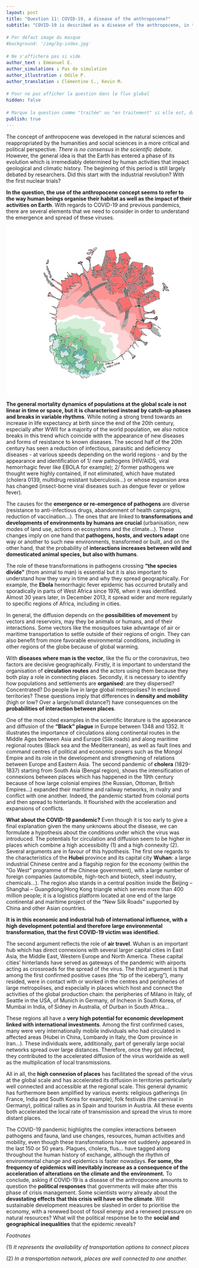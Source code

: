 ```yaml
---
layout: post
title: "Question 11: COVID-19, a disease of the anthropocene?"
subtitle: "COVID-19 is described as a disease of the anthropocene, in that the  spread is linked to the way humans inhabit and utilise the Earth. But, what does this mean?"

# Par défaut image du masque
#background: '/img/bg-index.jpg'

# Ne s'affichera pas si vide
author_text : Emmanuel E.
author_simulations : Pas de simulation
author_illustration : Odile P.
author_translation : Clémentine C., Kevin M.

# Pour ne pas afficher la question dans le flux global
hidden: false

# Marque la question comme "traitée" ou "en traitement" si elle est, dans cette ordre, publiée ou non
publish: true
---
```


The concept of anthropocene was developed in the natural sciences and reappropriated by the humanities and social sciences in a more critical and political perspective. *There is no consensus in the scientific debate.* However, the general idea is that the Earth has entered a phase of its evolution which is irremediably determined by human activities that impact geological and climatic history. The beginning of this period is still largely debated by researchers. Did this start with the industrial revolution? With the first nuclear trials?

**In the question, the use of the anthropocene concept seems to refer to the way human beings organise their habitat as well as the impact of their activities on Earth**. With regards to COVID-19 and previous pandemics, there are several elements that we need to consider in order to understand the emergence and spread of these viruses.

<img src="/img/posts/Q11_1.jpg" class="full-size">
	
**The general mortality dynamics of populations at the global scale is not linear in time or space, but it is characterised instead by catch-up phases and breaks in variable rhythms**. While noting a strong trend towards an increase in life expectancy at birth since the end of the 20th century, especially after WWII for a majority of the world population, we also notice breaks in this trend which coincide with the appearance of new diseases and forms of resistance to known diseases. 
The second half of the 20th century has seen a reduction of infectious, parasitic and deficiency diseases - at various speeds depending on the world regions - and by the appearance and identification of 1/ new pathogens (HIV/AIDS, viral hemorrhagic fever like EBOLA for example); 2/ former pathogens we thought were highly contained, if not eliminated, which have mutated (cholera 0139, multidrug resistant tuberculosis…) or whose expansion area has changed (insect-borne viral diseases such as dengue fever or yellow fever).

The causes for the **emergence or re-emergence of pathogens** are diverse (resistance to anti-infectious drugs, abandonment of health campaigns, reduction of vaccination...). The ones that are linked to **transformations and developments of environments by humans are crucial** (urbanisation, new modes of land use, actions on ecosystems and the climate...). 
These changes imply on one hand that **pathogens, hosts, and vectors adapt** one way or another to such new environments, transformed or built, and on the other hand, that the probability of **interactions increases between wild and domesticated animal species, but also with humans**.

The role of these transformations in pathogens crossing **“the species divide”** (from animal to man) is essential but it is also important to understand how they vary in time and why they spread geographically. For example, the **Ebola** hemorrhagic fever epidemic has occurred brutally and sporadically in parts of West Africa since 1976, when it was identified. Almost 30 years later, in December 2013, it spread wider and more regularly to specific regions of Africa, including in cities.
	
In general, the diffusion depends on the **possibilities of movement** by vectors and reservoirs, may they be animals or humans, and of their interactions. Some vectors like the mosquitoes take advantage of air or maritime transportation to settle outside of their regions of origin. They can also benefit from more favorable environmental conditions, including in other regions of the globe because of global warming.

With **diseases where man is the vector**, like the flu or the coronavirus, two factors are decisive geographically. Firstly, it is important to understand the organisation of **circulation routes** and the actors using them because they both play a role in connecting places. 
Secondly, it is necessary to identify how populations and settlements are **organised**: are they dispersed? Concentrated? Do people live in large global metropolises? In enclaved territories? These questions imply that differences in **density and mobility** (high or low? Over a large/small distance?) have consequences on the **probabilities of interaction between places**.

One of the most cited examples in the scientific literature is the appearance and diffusion of the **“Black” plague** in Europe between 1348 and 1352. It illustrates the importance of circulations along continental routes in the Middle Ages between Asia and Europe (Silk roads) and along maritime regional routes (Black sea and the Mediterranean), as well as fault lines and command centres of political and economic powers such as the Mongol Empire and its role in the development and strengthening of relations between Europe and Eastern Asia. The second pandemic of **cholera** (1829-1837) starting from South Asia (Bengal region), shows the intensification of connexions between places which has happened in the 19th century because of how large colonial empires (the Russian, Ottoman, British Empires...) expanded their maritime and railway networks, in rivalry and conflict with one another. Indeed, the pandemic started from colonial ports and then spread to hinterlands. It flourished with the acceleration and expansions of conflicts.

**What about the COVID-19 pandemic?** Even though it is too early to give a final explanation given the many unknowns about the disease, we can formulate a hypothesis about the conditions under which the virus was introduced. The potentials for circulation and diffusion seem to be higher in places which combine a high accessibility (1) and a high connexity (2). Several arguments are in favour of this hypothesis. 
The first one regards to the characteristics of the **Hubei** province and its capital city **Wuhan**: a large industrial Chinese centre and a flagship region for the economy (within the “Go West” programme of the Chinese government), with a large number of foreign companies (automobile, high-tech and biotech, steel industry, chemicals...). The region also stands in a central position inside the Beijing – Shanghai – Guangdong/Hong Kong triangle which serves more than 400 million people; it is a logistics platform located at one end of the large continental and maritime project of the “New Silk Roads” supported by China and other Asian countries.

**It is in this economic and industrial hub of international influence, with a high development potential and therefore large environmental transformation, that the first COVID-19 victim was identified.**

The second argument reflects the role of **air travel**. Wuhan is an important hub which has direct connexions with several larger capital cities in East Asia, the Middle East, Western Europe and North America. These capital cities’ hinterlands have served as gateways of the pandemic with airports acting as crossroads for the spread of the virus. The third argument is that among the first confirmed positive cases (the “tip of the iceberg”), many resided, were in contact with or worked in the centres and peripheries of large metropolises, and especially in places which host and connect the activities of the global production chain: the peripheries of Milano in Italy, of Seattle in the USA, of Munich in Germany, of Incheon in South Korea, of Mumbai in India, of Sidney in Australia, of Durban in South Africa...

These regions all have a **very high potential for economic development linked with international investments**. Among the first confirmed cases, many were very internationally mobile individuals who had circulated in affected areas (Hubei in China, Lombardy in Italy, the Qom province in Iran...). These individuals were, additionally, part of generally large social networks spread over large distances. Therefore, once they got infected, they contributed to the accelerated diffusion of the virus worldwide as well as the multiplication of local transmissions.

All in all, the **high connexion of places** has facilitated the spread of the virus at the global scale and has accelerated its diffusion in territories particularly well connected and accessible at the regional scale. This general dynamic has furthermore been amplified by various events: religious gatherings (in France, India and South Korea for example), folk festivals (the carnival in Germany), political rallies as in Spain and tourism in Austria. All these events both accelerated the local rate of transmission and spread the virus to more distant places.

The COVID-19 pandemic highlights the complex interactions between pathogens and fauna, land use changes, resources, human activities and mobility, even though these transformations have not suddenly appeared in the last 150 or 50 years. Plagues, cholera, flus... have tagged along throughout the human history of exchange, although the rhythm of environmental change and epidemics is faster nowadays. **For some, the frequency of epidemics will inevitably increase as a consequence of the acceleration of alterations on the climate and the environment.** 
To conclude, asking if COVID-19 is a disease of the anthropocene amounts to question the **political responses** that governments will make after this phase of crisis management. Some scientists worry already about the **devastating effects that this crisis will have on the climate**. Will sustainable development measures be slashed in order to prioritise the economy, with a renewed boost of fossil energy and a renewed pressure on natural resources? What will the political response be to the **social and geographical inequalities** that the epidemic reveals?

*Footnotes*

(1) *It represents the availability of transportation options to connect places*

(2) *In a transportation network, places are well connected to one another.*

